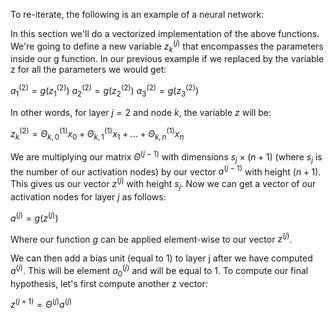To re-iterate, the following is an example of a neural network:

In this section we'll do a vectorized implementation of the above functions. We're going to define a new variable $z_k^{(j)}$ that encompasses the parameters inside our g function. In our previous example if we replaced by the variable z for all the parameters we would get:

$a_1^{(2)}=g(z_1^{(2)})$
$a_2^{(2)}=g(z_2^{(2)})$
$a_3^{(2)}=g(z_3^{(2)})$

In other words, for layer $j=2$ and node $k$, the variable $z$ will be:

$z_k^{(2)}=\Theta^{(1)}_{k,0}x_0+\Theta^{(1)}_{k,1}x_1+...+\Theta^{(1)}_{k,n}x_n$

We are multiplying our matrix $\Theta^{(j-1)}$ with dimensions $s_j\times(n+1)$ (where $s_j$ is the number of our activation nodes) by our vector $a^{(j-1)}$ with height $(n+1)$. This gives us our vector $z^{(j)}$ with height $s_j$. Now we can get a vector of our activation nodes for layer $j$ as follows:

$a^{(j)}=g(z^{(j)})$

Where our function $g$ can be applied element-wise to our vector $z^{(j)}$.

We can then add a bias unit (equal to 1) to layer j after we have computed $a^{(j)}$. This will be element $a_0^{(j)}$ and will be equal to $1$. To compute our final hypothesis, let's first compute another z vector:

$z^{(j+1)}=\Theta^{(j)}a^{(j)}$


